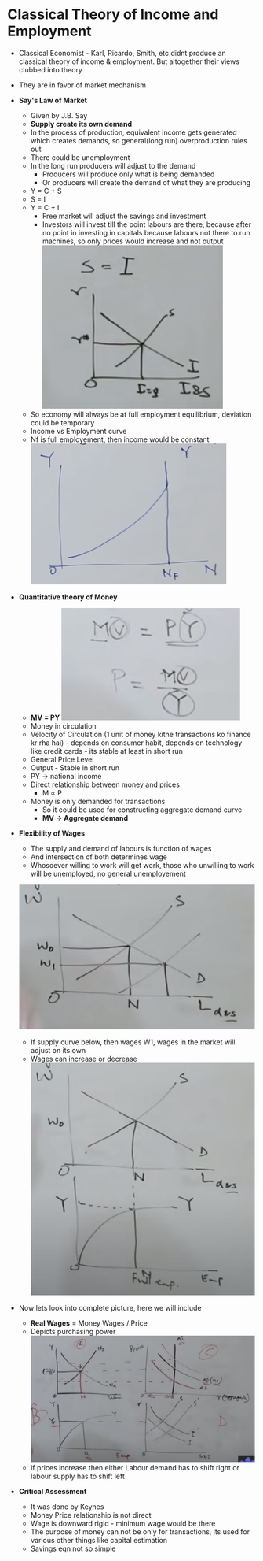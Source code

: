 # Classical Theory of Income and Employment

* Classical Economist - Karl, Ricardo, Smith, etc didnt produce an classical theory of income & employment. But altogether their views clubbed into theory
* They are in favor of market mechanism

* **Say's Law of Market**
  * Given by J.B. Say
  * **Supply create its own demand**
  * In the process of production, equivalent income gets generated which creates demands, so general(long run) overproduction rules out
  * There could be unemployment
  * In the long run producers will adjust to the demand
    * Producers will produce only what is being demanded
    * Or producers will create the demand of what they are producing
  * Y = C + S
  * S = I
  * Y = C + I
    * Free market will adjust the savings and investment
    * Investors will invest till the point labours are there, because after no point in investing in capitals because labours not there to run machines, so only prices would increase and not output
  ![alt](img/Screenshot%202021-10-10%20at%201.47.28%20PM.png)
  * So economy will always be at full employment equilibrium, deviation could be temporary
  * Income vs Employment curve
  * Nf is full employement, then income would be constant
  ![alt](img/Screenshot%202021-10-10%20at%201.27.01%20PM.png)


* **Quantitative theory of Money**
  * **MV = PY**
  ![alt](img/Screenshot%202021-10-10%20at%202.13.01%20PM.png)
  * Money in circulation 
  * Velocity of Circulation (1 unit of money kitne transactions ko finance kr rha hai) - depends on consumer habit, depends on technology like credit cards - its stable at least in short run
  * General Price Level
  * Output - Stable in short run
  * PY -> national income
  * Direct relationship between money and prices 
    * M ∝ P
  * Money is only demanded for transactions
    * So it could be used for constructing aggregate demand curve
    * **MV -> Aggregate demand**

* **Flexibility of Wages**
  * The supply and demand of labours is function of wages
  * And intersection of both determines wage
  * Whosoever willing to work will get work, those who unwilling to work will be unemployed, no general unemployement

  ![alt](img/Screenshot%202021-10-10%20at%201.54.19%20PM.png)
  * If supply curve below, then wages W1, wages in the market will adjust on its own
  * Wages can increase or decrease
  ![alt](img/Screenshot%202021-10-10%20at%202.07.00%20PM.png)

* Now lets look into complete picture, here we will include 
  * **Real Wages** = Money Wages / Price
  * Depicts purchasing power
  ![alt](img/Screenshot%202021-10-10%20at%202.26.29%20PM.png)
  * if prices increase then either Labour demand has to shift right or labour supply has to shift left

* **Critical Assessment**
  * It was done by Keynes
  * Money Price relationship is not direct
  * Wage is downward rigid - minimum wage would be there
  * The purpose of money can not be only for transactions, its used for various other things like capital estimation
  * Savings eqn not so simple


